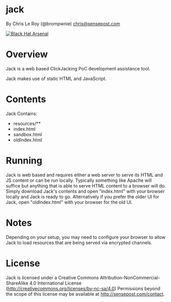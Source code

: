 jack
====

By Chris Le Roy (@brompwnie) chris@sensepost.com

<a href="https://www.blackhat.com/eu-15/arsenal.html/"><img alt="Black Hat Arsenal" src="https://www.toolswatch.org/badges/arsenal/2015.svg" /></a>

Overview
=====
Jack is a web based ClickJacking PoC development assistance tool.

Jack makes use of static HTML and JavaScript. 

Contents
====
Jack Contains:
* resources/**
* index.html
* sandbox.html
* oldIndex.html

Running
====
Jack is web based and requires either a web server to serve its HTML and JS content or can be run locally. Typically something like Apache will suffice but anything that is able to serve HTML content to a browser will do. Simply download Jack's contents and open "index.html" with your browser locally and Jack is ready to go. Alternatively if you prefer the older UI for Jack, open "oldIndex.html" with your browser for the old UI.

Notes
====
Depending on your setup, you may need to configure your browser to allow Jack to load resources that are being served via encrypted channels.


License
===
Jack is licensed under a Creative Commons Attribution-NonCommercial-ShareAlike 4.0 International License (http://creativecommons.org/licenses/by-nc-sa/4.0) Permissions beyond the scope of this license may be available at http://sensepost.com/contact.
